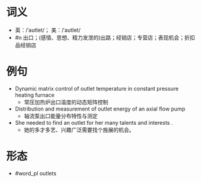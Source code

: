 # 词义
- 英：/ˈaʊtlet/； 美：/ˈaʊtlet/
- #n 出口；(感情、思想、精力发泄的)出路；经销店；专营店；表现机会；折扣品经销店
# 例句
- Dynamic matrix control of outlet temperature in constant pressure heating furnace
	- 常压加热炉出口温度的动态矩阵控制
- Distribution and measurement of outlet energy of an axial flow pump
	- 轴流泵出口能量分布特性与测定
- She needed to find an outlet for her many talents and interests .
	- 她的多才多艺、兴趣广泛需要找个施展的机会。
# 形态
- #word_pl outlets
